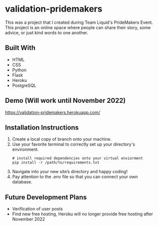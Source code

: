 # validation-pridemakers

This was a project that I created during Team Liquid's PrideMakers Event.
This project is an online space where people can share their story, some advice, or just kind words to one another.

## Built With

* HTML
* CSS
* Python
* Flask
* Heroku
* PostgreSQL

## Demo (Will work until November 2022)

https://validation-pridemakers.herokuapp.com/


## Installation Instructions

1. Create a local copy of branch onto your machine.
2. Use your favorite terminal to correctly set up your directory's environment.
	```shell
	# install required dependencies onto your virtual enviorment
	pip install -r /path/to/requirements.txt
	```
3. Navigate into your new site’s directory and happy coding!
4. Pay attention to the .env file so that you can connect your own database.


## Future Development Plans

* Verification of user posts
* Find new free hosting, Heroku will no longer provide free hosting after November 2022
